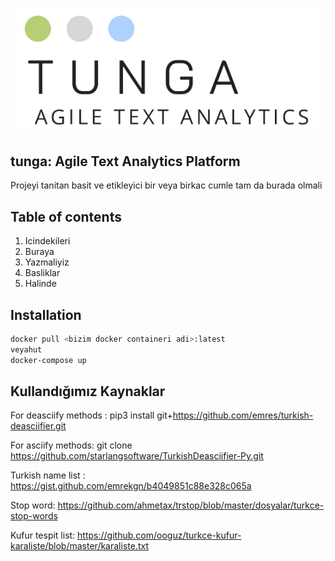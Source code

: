 <p align="center">
    <img src="images/logo.png" width="480"\>
</p>

## tunga: Agile Text Analytics Platform
Projeyi tanitan basit ve etikleyici bir veya birkac cumle tam da burada olmali 

## Table of contents
1. Icindekileri
2. Buraya
3. Yazmaliyiz
4. Basliklar
5. Halinde

## Installation
```bash
docker pull <bizim docker containeri adi>:latest
veyahut
docker-compose up
```
## Kullandığımız Kaynaklar
For deasciify methods : pip3 install git+https://github.com/emres/turkish-deasciifier.git

For asciify methods: git clone https://github.com/starlangsoftware/TurkishDeasciifier-Py.git

Turkish name list : https://gist.github.com/emrekgn/b4049851c88e328c065a

Stop word: https://github.com/ahmetax/trstop/blob/master/dosyalar/turkce-stop-words

Kufur tespit list: https://github.com/ooguz/turkce-kufur-karaliste/blob/master/karaliste.txt

